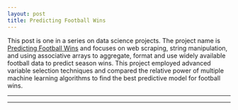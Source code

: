 ```yaml
---
layout: post
title: Predicting Football Wins
---
```


This post is one in a series on data science projects.  The project name is [Predicting Football Wins](https://github.com/Codr99/Portfolio/blob/master/Predicting%20Football%20Wins.pdf) and focuses on web scraping, string manipulation, and using associative arrays to aggregate, format and use widely available football data to predict season wins.  This project employed advanced variable selection techniques and compared the relative power of multiple machine learning algorithms to find the best predictive model for football wins.

<hr>
<hr>
